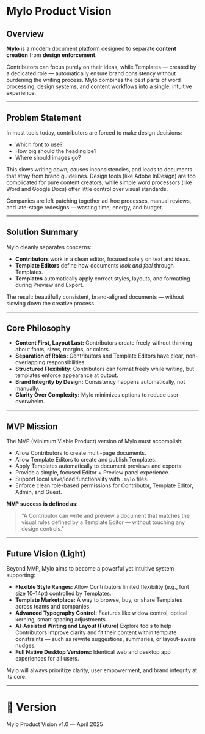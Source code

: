 # Mylo Product Vision

## Overview

**Mylo** is a modern document platform designed to separate **content creation** from **design enforcement**.

Contributors can focus purely on their ideas, while Templates — created by a dedicated role — automatically ensure brand consistency without burdening the writing process. Mylo combines the best parts of word processing, design systems, and content workflows into a single, intuitive experience.

---

## Problem Statement

In most tools today, contributors are forced to make design decisions:
- Which font to use?
- How big should the heading be?
- Where should images go?

This slows writing down, causes inconsistencies, and leads to documents that stray from brand guidelines. Design tools (like Adobe InDesign) are too complicated for pure content creators, while simple word processors (like Word and Google Docs) offer little control over visual standards.

Companies are left patching together ad-hoc processes, manual reviews, and late-stage redesigns — wasting time, energy, and budget.

---

## Solution Summary

Mylo cleanly separates concerns:
- **Contributors** work in a clean editor, focused solely on text and ideas.
- **Template Editors**  define how documents *look and feel* through Templates.
- **Templates** automatically apply correct styles, layouts, and formatting during Preview and Export.

The result: beautifully consistent, brand-aligned documents — without slowing down the creative process.

---

## Core Philosophy

- **Content First, Layout Last:** Contributors create freely without thinking about fonts, sizes, margins, or colors.
- **Separation of Roles:** Contributors and Template Editors have clear, non-overlapping responsibilities.
- **Structured Flexibility:** Contributors can format freely while writing, but templates enforce appearance at output.
- **Brand Integrity by Design:** Consistency happens automatically, not manually.
- **Clarity Over Complexity:** Mylo minimizes options to reduce user overwhelm.

---

## MVP Mission

The MVP (Minimum Viable Product) version of Mylo must accomplish:

- Allow Contributors to create multi-page documents.
- Allow Template Editors to create and publish Templates.
- Apply Templates automatically to document previews and exports.
- Provide a simple, focused Editor + Preview panel experience.
- Support local save/load functionality with `.mylo` files.
- Enforce clean role-based permissions for Contributor, Template Editor, Admin, and Guest.

**MVP success is defined as:**
> "A Contributor can write and preview a document that matches the visual rules defined by a Template Editor — without touching any design controls."

---

## Future Vision (Light)

Beyond MVP, Mylo aims to become a powerful yet intuitive system supporting:

- **Flexible Style Ranges:** Allow Contributors limited flexibility (e.g., font size 10–14pt) controlled by Templates.
- **Template Marketplace:** A way to browse, buy, or share Templates across teams and companies.
- **Advanced Typography Control:** Features like widow control, optical kerning, smart spacing adjustments.
- **AI-Assisted Writing and Layout (Future)** Explore tools to help Contributors improve clarity and fit their content within template constraints — such as rewrite suggestions, summaries, or layout-aware nudges.
- **Full Native Desktop Versions:** Identical web and desktop app experiences for all users.

Mylo will always prioritize clarity, user empowerment, and brand integrity at its core.

---

# 📅 Version
Mylo Product Vision v1.0 — April 2025
